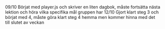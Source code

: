 09/10
Börjat med player.js och skriver en liten dagbok, måste fortsätta nästa lektion och höra vilka specifika mål gruppen har
12/10
Gjort klart steg 3 och börjat med 4, måste göra klart steg 4 hemma men kommer hinna med det till slutet av veckan